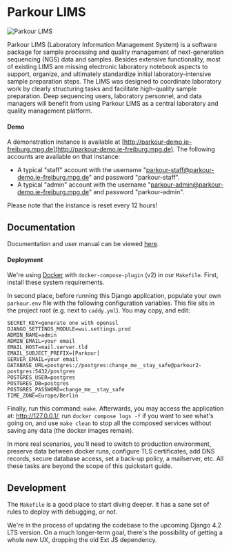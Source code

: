 # Parkour LIMS

![Parkour LIMS](./readme.png)

Parkour LIMS (Laboratory Information Management System) is a software package
for sample processing and quality management of next-generation sequencing
(NGS) data and samples. Besides extensive functionality, most of existing LIMS
are missing electronic laboratory notebook aspects to support, organize, and
ultimately standardize initial laboratory-intensive sample preparation steps.
The LIMS was designed to coordinate laboratory work by clearly structuring
tasks and facilitate high-quality sample preparation. Deep sequencing users,
laboratory personnel, and data managers will benefit from using Parkour LIMS as
a central laboratory and quality management platform.

#### Demo

A demonstration instance is available at
[http://parkour-demo.ie-freiburg.mpg.de](http://parkour-demo.ie-freiburg.mpg.de).
The following accounts are available on that instance:

 - A typical "staff" account with the username
   "parkour-staff@parkour-demo.ie-freiburg.mpg.de" and password
"parkour-staff".
 - A typical "admin" account with the username
   "parkour-admin@parkour-demo.ie-freiburg.mpg.de" and password
"parkour-admin".

Please note that the instance is reset every 12 hours!


## Documentation

Documentation and user manual can be viewed
[here](https://parkour.readthedocs.io/).

#### Deployment

We're using [Docker](https://docs.docker.com/get-started/) with
`docker-compose-plugin` (v2) in our `Makefile`. First, install these system
requirements.

In second place, before running this Django application, populate your own
`parkour.env` file with the following configuration variables. This file sits
in the project root (e.g.  next to `caddy.yml`). You may copy, and edit:

```
SECRET_KEY=generate one with openssl
DJANGO_SETTINGS_MODULE=wui.settings.prod
ADMIN_NAME=admin
ADMIN_EMAIL=your email
EMAIL_HOST=mail.server.tld
EMAIL_SUBJECT_PREFIX=[Parkour]
SERVER_EMAIL=your email
DATABASE_URL=postgres://postgres:change_me__stay_safe@parkour2-postgres:5432/postgres
POSTGRES_USER=postgres
POSTGRES_DB=postgres
POSTGRES_PASSWORD=change_me__stay_safe
TIME_ZONE=Europe/Berlin
```

Finally, run this command: `make`. Afterwards, you may access the application
at: <http://127.0.0.1/>, run `docker compose logs -f` if you want to see
what's going on, and use `make clean` to stop all the composed services without
saving any data (the docker images remain).

In more real scenarios, you'll need to switch to production environment,
preserve data between docker runs, configure TLS certificates, add DNS records,
secure database access, set a back-up policy, a mailserver, etc. All these
tasks are beyond the scope of this quickstart guide.


## Development

The `Makefile` is a good place to start diving deeper. It has a sane set of
rules to deploy with debugging, or not.

We're in the process of updating the codebase to the upcoming Django 4.2 LTS
version. On a much longer-term goal, there's the possibility of getting a whole
new UX, dropping the old Ext JS dependency.

